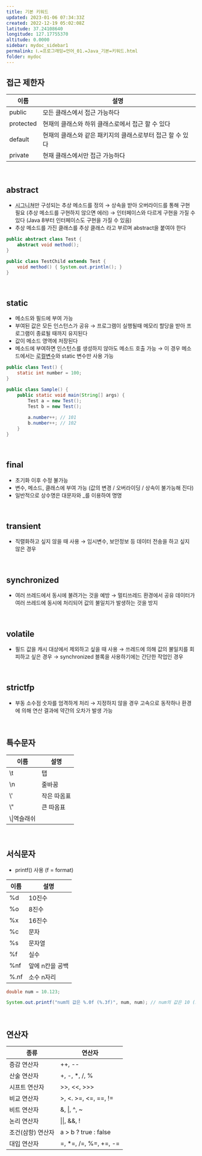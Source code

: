 ```yaml
---
title: 기본 키워드
updated: 2023-01-06 07:34:33Z
created: 2022-12-19 05:02:08Z
latitude: 37.24108640
longitude: 127.17755370
altitude: 0.0000
sidebar: mydoc_sidebar1
permalink: Ⅰ.=프로그래밍=언어_01.=Java_기본=키워드.html
folder: mydoc
---
```


## 접근 제한자

|이름|설명|
|--|--|
|public| 모든 클래스에서 접근 가능하다|
|protected| 현재의 클래스와 하위 클래스로에서 접근 할 수 있다|
|default| 현재의 클래스와 같은 패키지의 클래스로부터 접근 할 수 있다|
|private| 현재 클래스에서만 접근 가능하다|

<br>

## abstract
- <abbr title="메소드명이나 인수, 반환값">시그니쳐</abbr>만 구성되는 추상 메소드를 정의
 → 상속을 받아 오버라이드를 통해 구현 필요 (추상 메소드를 구현하지 않으면 에러)
 → 인터페이스와 다르게 구현을 가질 수 있다 (Java 8부터 인터페이스도 구현을 가질 수 있음)
- 추상 메소드를 가진 클래스를 추상 클래스 라고 부르며 abstract을 붙여야 한다

```java
public abstract class Test {
	abstract void method();
}

public class TestChild extends Test {
	void method() { System.out.println(); }
}
```

<br>

## static
- 메소드와 필드에 부여 가능
- 부여된 값은 모든 인스턴스가 공유
  → 프로그램이 실행될때 메모리 할당을 받아 프로그램이 종료될 때까지 유지된다
- 값이 메소드 영역에 저장된다
- 메소드에 부여하면 인스턴스를 생성하지 않아도 메소드 호출 가능
  → 이 경우 메소드에서는 <abbr title="{ }안에 선언되어 괄호 안에서만 사용 가능한 변수">로컬변수</abbr>와 static 변수만 사용 가능

```java
public class Test() {
	static int number = 100;
}

public class Sample() {
	public static void main(String[] args) {
		Test a = new Test();
		Test b = new Test();
		
		a.number++; // 101
		b.number++; // 102
	} 
}
```

<br>

## final
- 초기화 이후 수정 불가능
- 변수, 메소드, 클래스에 부여 가능 (값의 변경 / 오버라이딩 / 상속이 불가능해 진다)
- 일반적으로 상수명은 대문자와 _를 이용하여 명명
<br>

## transient
- 직렬화하고 싶지 않을 때 사용
  → 임시변수, 보안정보 등 데이터 전송을 하고 싶지 않은 경우
<br>

## synchronized
- 여러 쓰레드에서 동시에 불려가는 것을 예방
 → 멀티쓰레드 환경에서 공유 데이터가 여러 쓰레드에 동시에 처리되어 값의 불일치가 발생하는 것을 방지
<br>

## volatile
- 필드 값을 캐시 대상에서 제외하고 싶을 때 사용
 → 쓰레드에 의해 값의 불일치를 회피하고 싶은 경우
 → synchronized 블록을 사용하기에는 간단한 작업인 경우
<br>

## strictfp
- 부동 소수점 숫자를 엄격하게 처리
 → 지정하지 않을 경우 고속으로 동작하나 환경에 의해 연산 결과에 약간의 오차가 발생 가능
<br>

## 특수문자

|이름|설명|
|--|--|
|\t|탭|
|\n|줄바꿈|
|\\'|작은 따옴표|
|\\"|큰 따옴표|
|\\\\|역슬래쉬|

<br>

## 서식문자
- printf() 사용 (f = format)

|이름|설명|
|--|--|
|%d | 10진수|
|%o | 8진수|
|%x | 16진수|
|%c | 문자|
|%s | 문자열|
|%f | 실수|
|%nf | 앞에 n칸을 공백|
|%.nf | 소수 n자리|

```java
double num = 10.123;

System.out.printf("num의 값은 %.0f (%.3f)", num, num); // num의 값은 10 (10.123)
```

<br>

## 연산자

|종류|연산자|
|--|--|
|증감 연산자 |++, --|
|산술 연산자 |+, -, *, /, %|
|시프트 연산자 | >>, <<, >>>	|
|비교 연산자 |>, <. >=, <=, ==, !=	|
|비트 연산자	 | &, \|, ^, ~	|
|논리 연산자	 | \|\|, &&, !	|
|조건(삼항) 연산자	 | a > b ? true : false	|
|대입 연산자	 | =, *=, /=, %=, +=, -=|
